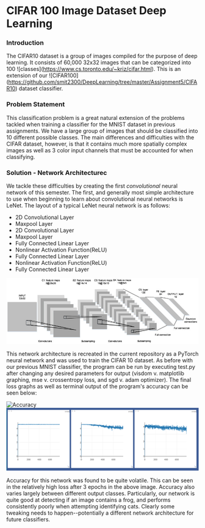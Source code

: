 # CIFAR 100 Image Dataset Deep Learning

### Introduction
The CIFAR10 dataset is a group of images compiled for the purpose of deep learning. It consists of 60,000 32x32 images that can be categorized into 100 ![classes]\(https://www.cs.toronto.edu/~kriz/cifar.html). This is an extension of our ![CIFAR100]\(https://github.com/smit2300/DeepLearning/tree/master/Assignment5/CIFAR10) dataset classifier.

### Problem Statement

This classification problem is a great natural extension of the problems tackled when training a classifier for the MNIST dataset in previous assignments. We have a large group of images that should be classified into 10 different possible classes. The main differences and difficulties with the CIFAR dataset, however, is that it contains much more spatially complex images as well as 3 color input channels that must be accounted for when classifying.

### Solution - Network Architecturec

We tackle these difficulties by creating the first *convolutional* neural network of this semester. The first, and generally most simple architecture to use when beginning to learn about convolutional neural networks is LeNet. The layout of a typical LeNet neural network is as follows:

* 2D Convolutional Layer
* Maxpool Layer
* 2D Convolutional Layer
* Maxpool Layer
* Fully Connected Linear Layer
* Nonlinear Activation Function(ReLU)
* Fully Connected Linear Layer
* Nonlinear Activation Function(ReLU)
* Fully Connected Linear Layer

![LeNet](images/LeNet.png)

This network architecture is recreated in the current repository as a PyTorch neural network and was used to train the CIFAR 10 dataset. As before with our previous MNIST classifier, the program can be run by executing test.py after changing any desired parameters for output (visdom v. matplotlib graphing, mse v. crossentropy loss, and sgd v. adam optimizer). The final loss graphs as well as terminal output of the program's accuracy can be seen below:

![Accuracy](images/accuracy_output.png)
![Loss](images/grad_descent.png)

Accuracy for this network was found to be quite volatile. This can be seen in the relatively high loss after 3 epochs in the above image. Accuracy also varies largely between different output classes. Particularly, our network is quite good at detecting if an image contains a frog, and performs consistently poorly when attempting identifying cats. Clearly some tweaking needs to happen--potentially a different network architecture for future classifiers.

